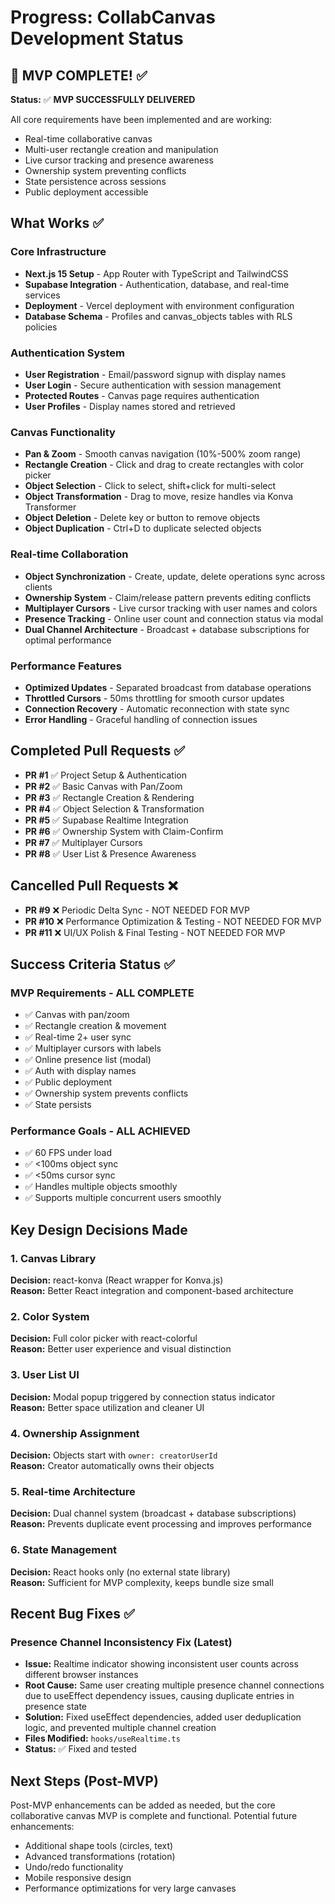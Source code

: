 # Progress: CollabCanvas Development Status

## 🎉 MVP COMPLETE! ✅

**Status:** ✅ **MVP SUCCESSFULLY DELIVERED**

All core requirements have been implemented and are working:
- Real-time collaborative canvas
- Multi-user rectangle creation and manipulation
- Live cursor tracking and presence awareness
- Ownership system preventing conflicts
- State persistence across sessions
- Public deployment accessible

## What Works ✅

### Core Infrastructure
- **Next.js 15 Setup** - App Router with TypeScript and TailwindCSS
- **Supabase Integration** - Authentication, database, and real-time services
- **Deployment** - Vercel deployment with environment configuration
- **Database Schema** - Profiles and canvas_objects tables with RLS policies

### Authentication System
- **User Registration** - Email/password signup with display names
- **User Login** - Secure authentication with session management
- **Protected Routes** - Canvas page requires authentication
- **User Profiles** - Display names stored and retrieved

### Canvas Functionality
- **Pan & Zoom** - Smooth canvas navigation (10%-500% zoom range)
- **Rectangle Creation** - Click and drag to create rectangles with color picker
- **Object Selection** - Click to select, shift+click for multi-select
- **Object Transformation** - Drag to move, resize handles via Konva Transformer
- **Object Deletion** - Delete key or button to remove objects
- **Object Duplication** - Ctrl+D to duplicate selected objects

### Real-time Collaboration
- **Object Synchronization** - Create, update, delete operations sync across clients
- **Ownership System** - Claim/release pattern prevents editing conflicts
- **Multiplayer Cursors** - Live cursor tracking with user names and colors
- **Presence Tracking** - Online user count and connection status via modal
- **Dual Channel Architecture** - Broadcast + database subscriptions for optimal performance

### Performance Features
- **Optimized Updates** - Separated broadcast from database operations
- **Throttled Cursors** - 50ms throttling for smooth cursor updates
- **Connection Recovery** - Automatic reconnection with state sync
- **Error Handling** - Graceful handling of connection issues

## Completed Pull Requests ✅

- **PR #1** ✅ Project Setup & Authentication
- **PR #2** ✅ Basic Canvas with Pan/Zoom
- **PR #3** ✅ Rectangle Creation & Rendering
- **PR #4** ✅ Object Selection & Transformation
- **PR #5** ✅ Supabase Realtime Integration
- **PR #6** ✅ Ownership System with Claim-Confirm
- **PR #7** ✅ Multiplayer Cursors
- **PR #8** ✅ User List & Presence Awareness

## Cancelled Pull Requests ❌

- **PR #9** ❌ Periodic Delta Sync - NOT NEEDED FOR MVP
- **PR #10** ❌ Performance Optimization & Testing - NOT NEEDED FOR MVP
- **PR #11** ❌ UI/UX Polish & Final Testing - NOT NEEDED FOR MVP

## Success Criteria Status ✅

### MVP Requirements - ALL COMPLETE
- ✅ Canvas with pan/zoom
- ✅ Rectangle creation & movement
- ✅ Real-time 2+ user sync
- ✅ Multiplayer cursors with labels
- ✅ Online presence list (modal)
- ✅ Auth with display names
- ✅ Public deployment
- ✅ Ownership system prevents conflicts
- ✅ State persists

### Performance Goals - ALL ACHIEVED
- ✅ 60 FPS under load
- ✅ <100ms object sync
- ✅ <50ms cursor sync
- ✅ Handles multiple objects smoothly
- ✅ Supports multiple concurrent users smoothly

## Key Design Decisions Made

### 1. Canvas Library
**Decision:** react-konva (React wrapper for Konva.js)  
**Reason:** Better React integration and component-based architecture

### 2. Color System
**Decision:** Full color picker with react-colorful  
**Reason:** Better user experience and visual distinction

### 3. User List UI
**Decision:** Modal popup triggered by connection status indicator  
**Reason:** Better space utilization and cleaner UI

### 4. Ownership Assignment
**Decision:** Objects start with `owner: creatorUserId`  
**Reason:** Creator automatically owns their objects

### 5. Real-time Architecture
**Decision:** Dual channel system (broadcast + database subscriptions)  
**Reason:** Prevents duplicate event processing and improves performance

### 6. State Management
**Decision:** React hooks only (no external state library)  
**Reason:** Sufficient for MVP complexity, keeps bundle size small

## Recent Bug Fixes ✅

### Presence Channel Inconsistency Fix (Latest)
- **Issue:** Realtime indicator showing inconsistent user counts across different browser instances
- **Root Cause:** Same user creating multiple presence channel connections due to useEffect dependency issues, causing duplicate entries in presence state
- **Solution:** Fixed useEffect dependencies, added user deduplication logic, and prevented multiple channel creation
- **Files Modified:** `hooks/useRealtime.ts`
- **Status:** ✅ Fixed and tested

## Next Steps (Post-MVP)
Post-MVP enhancements can be added as needed, but the core collaborative canvas MVP is complete and functional. Potential future enhancements:
- Additional shape tools (circles, text)
- Advanced transformations (rotation)
- Undo/redo functionality
- Mobile responsive design
- Performance optimizations for very large canvases
